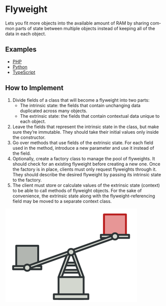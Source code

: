 # Flyweight

Lets you fit more objects into the avail­able amount of RAM by sharing com­mon parts of state between mul­ti­ple objects instead of keep­ing all of the data in each object.

## Examples

* [PHP](php)
* [Python](python)
* [TypeScript](typescript)

## How to Implement

1. Divide fields of a class that will become a fly­weight into two parts:
    * The intrinsic state: the fields that con­tain unchanging data duplicated across many objects.
    * The extrinsic state: the fields that con­tain con­tex­tu­al data unique to each object.
2. Leave the fields that rep­re­sent the intrinsic state in the class, but make sure they’re immutable. They should take their initial val­ues only inside the constructor.
3. Go over meth­ods that use fields of the extrinsic state. For each field used in the method, intro­duce a new para­me­ter and use it instead of the field.
4. Option­al­ly, cre­ate a fac­to­ry class to man­age the pool of fly­weights. It should check for an exist­ing fly­weight before cre­at­ing a new one. Once the fac­to­ry is in place, clients must only request fly­weights through it. They should describe the desired fly­weight by pass­ing its intrinsic state to the factory.
5. The client must store or cal­cu­late val­ues of the extrinsic state (con­text) to be able to call meth­ods of fly­weight objects. For the sake of convenience, the extrinsic state along with the fly­weight-ref­er­enc­ing field may be moved to a sep­a­rate con­text class.

![Flyweight](/images/flyweight.png)
